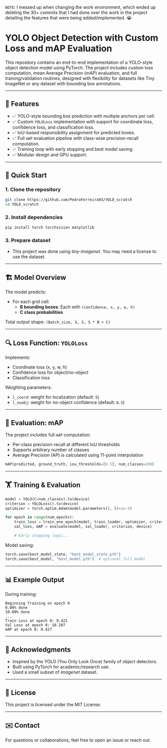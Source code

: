 `NOTE`: I messed up when changing the work environment, which ended up deleting the 30+ commits that I had done over the work in the project detailing the features that were being added/implemented. 😭

# YOLO Object Detection with Custom Loss and mAP Evaluation

This repository contains an end-to-end implementation of a YOLO-style object detection model using PyTorch. The project includes custom loss computation, mean Average Precision (mAP) evaluation, and full training/validation routines, designed with flexibility for datasets like Tiny ImageNet or any dataset with bounding box annotations.

---

## 📌 Features

- ✅ YOLO-style bounding box prediction with multiple anchors per cell.
- ✅ Custom `YOLOLoss` implementation with support for coordinate loss, confidence loss, and classification loss.
- ✅ IoU-based responsibility assignment for predicted boxes.
- ✅ Full `mAP` evaluation pipeline with class-wise precision-recall computation.
- ✅ Training loop with early stopping and best model saving.
- ✅ Modular design and GPU support.

---

## 🚀 Quick Start

### 1. Clone the repository

```bash
git clone https://github.com/PedroFerreira03/YOLO_scratch
cd YOLO_scratch
```

### 2. Install dependencies

```bash
pip install torch torchvision matplotlib
```

### 3. Prepare dataset
- This project was done using *tiny-imagenet*. You may need a license to use the dataset.

---

## 🏗️ Model Overview

The model predicts:

- For each grid cell:
  - **B bounding boxes**: Each with `(confidence, x, y, w, h)`
  - **C class probabilities**

Total output shape: `(Batch_size, S, S, 5 * B + C)`

---

## 🔍 Loss Function: `YOLOLoss`

Implements:

- Coordinate loss (x, y, w, h)
- Confidence loss for object/no-object
- Classification loss

Weighting parameters:
- `l_coord`: weight for localization (default: `5`)
- `l_noobj`: weight for no-object confidence (default: `0.5`)

---

## 📏 Evaluation: mAP

The project includes full `mAP` computation:

- Per-class precision-recall at different IoU thresholds
- Supports arbitrary number of classes
- Average Precision (AP) is calculated using 11-point interpolation

```python
mAP(predicted, ground_truth, iou_thresholds=[0.5], num_classes=200)
```

---

## 🏋️ Training & Evaluation

```python
model = YOLO(C=num_classes).to(device)
criterion = YOLOLoss().to(device)
optimizer = torch.optim.Adam(model.parameters(), lr=1e-4)

for epoch in range(num_epochs):
    train_loss = train_one_epoch(model, train_loader, optimizer, criterion, device, epoch)
    val_loss, mAP = evaluate(model, val_loader, criterion, device)

    # Early stopping logic...
```

Model saving:
```python
torch.save(best_model_state, "best_model_state.pth")
torch.save(best_model, "best_model.pth")  # optional full model
```

---

## 📊 Example Output

During training:

```
Beginning Training on epoch 0
0.00% done
10.00% done
...
Train Loss at epoch 0: 9.421
Val Loss at epoch 0: 10.207
mAP at epoch 0: 0.427
```

---

## 🤝 Acknowledgments

- Inspired by the YOLO (You Only Look Once) family of object detectors.
- Built using PyTorch for academic/research use.
- Used a small subset of *imagenet* dataset.

---

## 📜 License

This project is licensed under the MIT License.

---

## ✉️ Contact

For questions or collaborations, feel free to open an issue or reach out.


